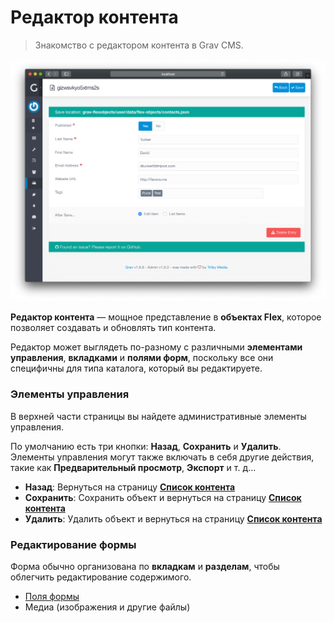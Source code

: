# Редактор контента

> Знакомство с редактором контента в Grav CMS.

![Edit View](flex-objects-edit.png)

**Редактор контента** — мощное представление в **объектах Flex**, которое позволяет создавать и обновлять тип контента.

Редактор может выглядеть по-разному с различными **элементами управления**, **вкладками** и **полями форм**, поскольку все они специфичны для типа каталога, который вы редактируете.

### Элементы управления

В верхней части страницы вы найдете административные элементы управления.

По умолчанию есть три кнопки: **Назад**, **Сохранить** и **Удалить**. Элементы управления могут также включать в себя другие действия, такие как **Предварительный просмотр**, **Экспорт** и т. д...

- **Назад**: Вернуться на страницу **[Список контента](/08.advanced/01.flex/01.administration/01.views-list/index)**
- **Сохранить**: Сохранить объект и вернуться на страницу **[Список контента](/08.advanced/01.flex/01.administration/01.views-list/index)**
- **Удалить**: Удалить объект и вернуться на страницу **[Список контента](/08.advanced/01.flex/01.administration/01.views-list/index)**

### Редактирование формы

Форма обычно организована по **вкладкам** и **разделам**, чтобы облегчить редактирование содержимого.

- [Поля формы](/06.forms/01.blueprints/01.fields-available/index)
- Медиа (изображения и другие файлы)


